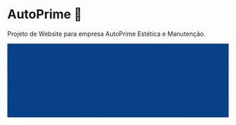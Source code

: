 # AutoPrime 🚗
Projeto de Website para empresa AutoPrime Estética e Manutenção.

![AutoPrime](content/AutoPrime.gif)

